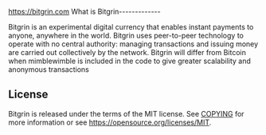https://bitgrin.com
What is Bitgrin-------------

Bitgrin is an experimental digital currency that enables instant payments to
anyone, anywhere in the world. Bitgrin uses peer-to-peer technology to operate
with no central authority: managing transactions and issuing money are carried
out collectively by the network. Bitgrin will differ from Bitcoin when mimblewimble is included in the code to give greater scalability and anonymous transactions 

License
-------

Bitgrin is released under the terms of the MIT license. See [COPYING](COPYING) for more
information or see https://opensource.org/licenses/MIT.

